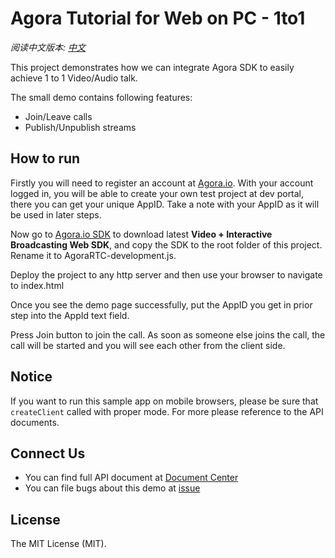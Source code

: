 
# Agora Tutorial for Web on PC - 1to1

*阅读中文版本: [中文](README.zh.md)*

This project demonstrates how we can integrate Agora SDK to easily achieve 1 to 1 Video/Audio talk.

The small demo contains following features:

- Join/Leave calls
- Publish/Unpublish streams

## How to run
Firstly you will need to register an account at [Agora.io](https://dashboard.agora.io/signin/). With your account logged in, you will be able to create your own test project at dev portal, there you can get your unique AppID. Take a note with your AppID as it will be used in later steps.

Now go to [Agora.io SDK](https://www.agora.io/en/download/) to download latest **Video + Interactive Broadcasting Web SDK**, and copy the SDK to the root folder of this project. Rename it to AgoraRTC-development.js.

Deploy the project to any http server and then use your browser to navigate to index.html

Once you see the demo page successfully, put the AppID you get in prior step into the AppId text field.

Press Join button to join the call. As soon as someone else joins the call, the call will be started and you will see each other from the client side.

## Notice
If you want to run this sample app on mobile browsers, please be sure that `createClient` called with proper mode. For more please reference to the API documents.

## Connect Us

- You can find full API document at [Document Center](https://docs.agora.io/en/)
- You can file bugs about this demo at [issue](https://github.com/AgoraIO/Agora-Web-Tutorial-1to1/issues)

## License

The MIT License (MIT).
